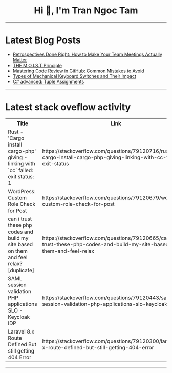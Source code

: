 <h1 align="center">Hi 👋, I'm Tran Ngoc Tam</h1>

---

# Latest Blog Posts 
<!-- BLOG-POST-LIST:START -->
- [Retrospectives Done Right: How to Make Your Team Meetings Actually Matter](https://dev.to/devactivity-app/retrospectives-done-right-how-to-make-your-team-meetings-actually-matter-4309)
- [THE M.O.I.S.T Principle](https://dev.to/sprutnums/the-moist-principle-56b5)
- [Mastering Code Review in GitHub: Common Mistakes to Avoid](https://dev.to/gocodeo/mastering-code-review-in-github-common-mistakes-to-avoid-mf5)
- [Types of Mechanical Keyboard Switches and Their Impact](https://dev.to/mysticcoder/types-of-mechanical-keyboard-switches-and-their-impact-2hil)
- [C# advanced: Tuple Assignments](https://dev.to/moh_moh701/c-advanced-tuple-assignments-3kid)
<!-- BLOG-POST-LIST:END -->

---

# Latest stack oveflow activity
<table>
  <tr><th>Title</th><th>Link</th></tr>
  <!-- STACKOVERFLOW:START --><tr><td>Rust - &#39;Cargo install cargo-php&#39; giving - linking with `cc` failed: exit status: 1</td><td>https://stackoverflow.com/questions/79120716/rust-cargo-install-cargo-php-giving-linking-with-cc-failed-exit-status</td></tr><tr><td>WordPress: Custom Role Check for Post</td><td>https://stackoverflow.com/questions/79120679/wordpress-custom-role-check-for-post</td></tr><tr><td>can i trust these php codes and build my site based on them and feel relax? [duplicate]</td><td>https://stackoverflow.com/questions/79120665/can-i-trust-these-php-codes-and-build-my-site-based-on-them-and-feel-relax</td></tr><tr><td>SAML session validation PHP applications SLO - Keycloak IDP</td><td>https://stackoverflow.com/questions/79120443/saml-session-validation-php-applications-slo-keycloak-idp</td></tr><tr><td>Laravel 8.x Route Defined But still getting 404 Error</td><td>https://stackoverflow.com/questions/79120300/laravel-8-x-route-defined-but-still-getting-404-error</td></tr><!-- STACKOVERFLOW:END -->
</table>

---


